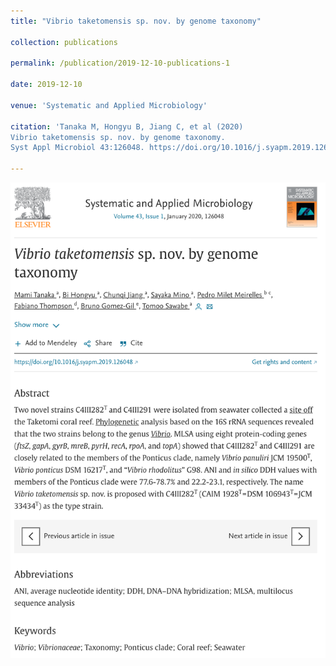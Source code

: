 ```yaml
---
title: "Vibrio taketomensis sp. nov. by genome taxonomy"

collection: publications

permalink: /publication/2019-12-10-publications-1

date: 2019-12-10

venue: 'Systematic and Applied Microbiology'

citation: 'Tanaka M, Hongyu B, Jiang C, et al (2020) 
Vibrio taketomensis sp. nov. by genome taxonomy. 
Syst Appl Microbiol 43:126048. https://doi.org/10.1016/j.syapm.2019.126048'

---
```


<!--
<a href='https://www.sciencedirect.com/science/article/pii/S0723202019303431?via%3Dihub'>Find paper here</a>
-->

<img src="/images/pub-screencut/pub01.png"  align=center />
